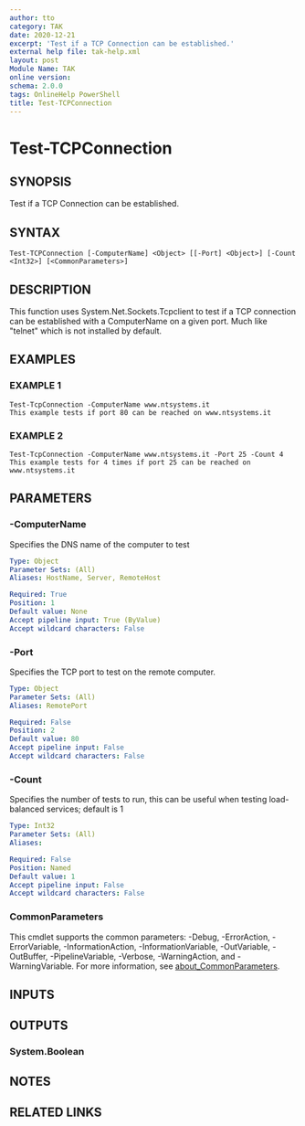 ```yaml
---
author: tto
category: TAK
date: 2020-12-21
excerpt: 'Test if a TCP Connection can be established.'
external help file: tak-help.xml
layout: post
Module Name: TAK
online version:
schema: 2.0.0
tags: OnlineHelp PowerShell
title: Test-TCPConnection
---
```


# Test-TCPConnection

## SYNOPSIS
Test if a TCP Connection can be established.

## SYNTAX

```
Test-TCPConnection [-ComputerName] <Object> [[-Port] <Object>] [-Count <Int32>] [<CommonParameters>]
```

## DESCRIPTION
This function uses System.Net.Sockets.Tcpclient to test if a TCP connection can be established with a
ComputerName on a given port.
Much like "telnet" which is not installed by default.

## EXAMPLES

### EXAMPLE 1
```
Test-TcpConnection -ComputerName www.ntsystems.it
This example tests if port 80 can be reached on www.ntsystems.it
```

### EXAMPLE 2
```
Test-TcpConnection -ComputerName www.ntsystems.it -Port 25 -Count 4
This example tests for 4 times if port 25 can be reached on www.ntsystems.it
```

## PARAMETERS

### -ComputerName
Specifies the DNS name of the computer to test

```yaml
Type: Object
Parameter Sets: (All)
Aliases: HostName, Server, RemoteHost

Required: True
Position: 1
Default value: None
Accept pipeline input: True (ByValue)
Accept wildcard characters: False
```

### -Port
Specifies the TCP port to test on the remote computer.

```yaml
Type: Object
Parameter Sets: (All)
Aliases: RemotePort

Required: False
Position: 2
Default value: 80
Accept pipeline input: False
Accept wildcard characters: False
```

### -Count
Specifies the number of tests to run, this can be useful when testing load-balanced services; default is 1

```yaml
Type: Int32
Parameter Sets: (All)
Aliases:

Required: False
Position: Named
Default value: 1
Accept pipeline input: False
Accept wildcard characters: False
```

### CommonParameters
This cmdlet supports the common parameters: -Debug, -ErrorAction, -ErrorVariable, -InformationAction, -InformationVariable, -OutVariable, -OutBuffer, -PipelineVariable, -Verbose, -WarningAction, and -WarningVariable. For more information, see [about_CommonParameters](http://go.microsoft.com/fwlink/?LinkID=113216).

## INPUTS

## OUTPUTS

### System.Boolean
## NOTES

## RELATED LINKS
